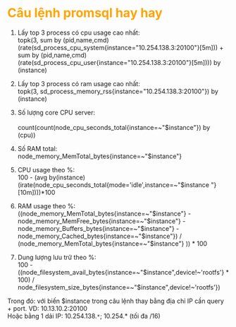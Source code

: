 <h1 style="color:orange">Câu lệnh promsql hay hay</h1>

1. Lấy top 3 process có cpu usage cao nhất:<br>
topk(3, sum by (pid,name,cmd) (rate(sd_process_cpu_system{instance="10.254.138.3:20100"}[5m])) + sum by (pid,name,cmd) (rate(sd_process_cpu_user{instance="10.254.138.3:20100"}[5m]))) by (instance)

2. Lấy top 3 process có ram usage cao nhất:<br>
topk(3, sd_process_memory_rss{instance="10.254.138.3:20100"}) by (instance)

3. Số lượng core CPU server:<br>  
count(count(node_cpu_seconds_total{instance=~"$instance"}) by (cpu))
4. Số RAM total:<br>
node_memory_MemTotal_bytes{instance=~"$instance"}

5. CPU usage theo %:<br> 
100 - (avg by(instance)(irate(node_cpu_seconds_total{mode='idle',instance=~"$instance "}[10m])))*100
6. RAM usage theo %:<br> 
((node_memory_MemTotal_bytes{instance=~"$instance"} - node_memory_MemFree_bytes{instance=~"$instance"} -node_memory_Buffers_bytes{instance=~"$instance"} - node_memory_Cached_bytes{instance=~"$instance"}) / (node_memory_MemTotal_bytes{instance=~"$instance"} )) * 100
7. Dung lượng lưu trữ theo %:<br> 100 - ((node_filesystem_avail_bytes{instance=~"$instance",device!~'rootfs'} * 100) / node_filesystem_size_bytes{instance=~"$instance",device!~'rootfs'})

Trong đó: với biến $instance trong câu lệnh thay bằng địa chỉ IP cần query + port. VD: 10.13.10.2:20100<br>
Hoặc bằng 1 dải IP: 10.254.138.`*`; 10.254.* (tối đa /16)
